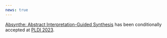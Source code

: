 ```yaml
---
news: true
---
```


[Absynthe: Abstract Interpretation-Guided Synthesis](https://www.cs.umd.edu/~sankha/drafts/absynthe-pldi23.pdf) has been conditionally accepted at [PLDI 2023](https://pldi23.sigplan.org).
